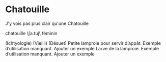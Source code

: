 # Chatouille

J'y vois pas plus clair qu'une Chatouille

chatouille \ʃa.tuj\ féminin

(Ichtyologie) (Vieilli) (Désuet) Petite lamproie pour servir d’appât.
Exemple d’utilisation manquant.
Ajouter un exemple
Larve de la lamproie.
Exemple d’utilisation manquant.
Ajouter un exemple
